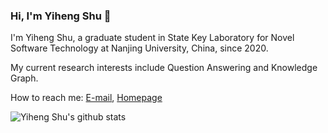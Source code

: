 ### Hi, I'm Yiheng Shu 👋

<!--
**lzw429/lzw429** is a ✨ _special_ ✨ repository because its `README.md` (this file) appears on your GitHub profile.


-->
I'm Yiheng Shu, a graduate student in State Key Laboratory for Novel Software Technology at Nanjing University, China, since 2020. 

My current research interests include Question Answering and Knowledge Graph.

How to reach me: [E-mail](mailto:yhshu@smail.nju.edu.cn), [Homepage](https://sites.google.com/view/yhshu)

![Yiheng Shu's github stats](https://github-readme-stats.vercel.app/api?username=lzw429&count_private=true&show_icons=true)
